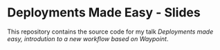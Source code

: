 # Deployments Made Easy - Slides

This repository contains the source code for my talk
_Deployments made easy, introdution to a new workflow based on Waypoint_.
